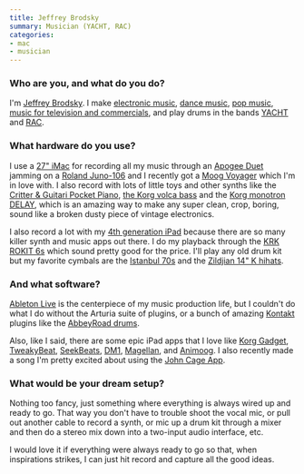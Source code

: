 ```yaml
---
title: Jeffrey Brodsky
summary: Musician (YACHT, RAC)
categories:
- mac
- musician
---
```


### Who are you, and what do you do?

I'm [Jeffrey Brodsky](http://jeffreybrodsky.com/ "Jeffrey's website."). I make [electronic music](https://soundcloud.com/jeffreybrodsky/decay "One of Jeffrey's electronic songs on SoundCloud."), [dance music](https://soundcloud.com/xlr8r/jeffrey-brodsky-ill-be-strong "One of Jeffrey's dance songs on SoundCloud."), [pop music](https://soundcloud.com/jeffreybrodsky/never-let-you-go "One of Jeffrey's pop songs on SoundCloud."), [music for television and commercials](http://jeffreybrodsky.com/commercial-music "Jeffrey's TV and commercials music."), and play drums in the bands [YACHT](http://teamyacht.com/ "YACHT's website.") and [RAC](http://rac.fm/ "RAC's website.").

### What hardware do you use?

I use a [27" iMac][imac] for recording all my music through an [Apogee Duet][duet] jamming on a [Roland Juno-106][juno-106] and I recently got a [Moog Voyager][minimoog-voyager-performer] which I'm in love with. I also record with lots of little toys and other synths like the [Critter & Guitari Pocket Piano][pocket-piano], [the Korg volca bass][volca-bass] and the [Korg monotron DELAY][monotron-delay], which is an amazing way to make any super clean, crop, boring, sound like a broken dusty piece of vintage electronics.

I also record a lot with my [4th generation iPad][ipad-4] because there are so many killer synth and music apps out there. I do my playback through the [KRK ROKIT 6s][rokit-6] which sound pretty good for the price. I'll play any old drum kit but my favorite cymbals are the [Istanbul 70s][nostalgia-70s-ride] and the [Zildjian 14" K hihats][14-inch-k-custom-dark-hihats].

### And what software?

[Ableton Live][live] is the centerpiece of my music production life, but I couldn't do what I do without the Arturia suite of plugins, or a bunch of amazing [Kontakt][] plugins like the [AbbeyRoad drums][abbeyroad].

Also, like I said, there are some epic iPad apps that I love like [Korg Gadget][gadget-ios], [TweakyBeat][tweakybeat-ios], [SeekBeats][seekbeats-ios], [DM1][dm1-ios], [Magellan][magellan-ios], and [Animoog][animoog-ios]. I also recently made a song I'm pretty excited about using the [John Cage App][john-cage-prepared-piano-ios].

### What would be your dream setup?

Nothing too fancy, just something where everything is always wired up and ready to go. That way you don't have to trouble shoot the vocal mic, or pull out another cable to record a synth, or mic up a drum kit through a mixer and then do a stereo mix down into a two-input audio interface, etc. 

I would love it if everything were always ready to go so that, when inspirations strikes, I can just hit record and capture all the good ideas.

[rokit-6]: http://www.krksys.com/krk-studio-monitor-speakers/rokit/rokit-6.html "Studio speakers."
[14-inch-k-custom-dark-hihats]: https://zildjian.com/products/drumset-cymbals/cast-bronze-cymbals/k-custom-series/14-k-custom-dark-hihats "Drum cymbals."
[ipad-4]: https://en.wikipedia.org/wiki/IPad_(4th_generation) "A 9.7 inch iOS tablet."
[imac]: https://www.apple.com/imac/ "An all-in-one computer."
[nostalgia-70s-ride]: https://www.amazon.com/Istanbul-Mehmet-Nostalgia-70s-Ride/dp/B00A8MKJC4 "Drum cymbals."
[monotron-delay]: http://www.korg.com/us/products/dj/monotron_delay/ "An analog synth."
[minimoog-voyager-performer]: http://www.moogmusic.com/products/minimoog-voyagers/minimoog-voyager-performer-edition "An analog synth."
[juno-106]: https://en.wikipedia.org/wiki/Roland_Juno-106 "A polyphonic synth."
[duet]: http://www.apogeedigital.com/products/duet "An audio interface for the Mac."
[volca-bass]: http://www.korg.com/us/products/dj/volca_bass/ "An analog bass machine."
[pocket-piano]: http://www.critterandguitari.com/products/pocket-piano/ "A little synth."
[gadget-ios]: http://www.korg.com/us/products/software/korg_gadget/ "A synth studio app."
[tweakybeat-ios]: https://itunes.apple.com/us/app/tweakybeat/id330051410 "A drum machine app."
[seekbeats-ios]: https://itunes.apple.com/us/app/seekbeats/id681672176 "A drum loop app."
[abbeyroad]: https://www.native-instruments.com/en/products/komplete/drums/abbey-road-60s-drummer/ "A digital drum kit."
[animoog-ios]: https://www.moogmusic.com/products/apps/animoog "A synthesizer for iOS."
[magellan-ios]: http://www.yonac.com/magellan/ "An analog synth app."
[john-cage-prepared-piano-ios]: http://johncage.org/cagePiano.html "A unique piano app."
[dm1-ios]: http://fingerlab.net/portfolio/dm1 "A drum machine app."
[kontakt]: https://www.native-instruments.com/en/products/komplete/samplers/kontakt-5/ "A large sound library."
[live]: https://www.ableton.com/en/live/ "Musical creation software."
